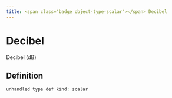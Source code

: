 ```yaml
---
title: <span class="badge object-type-scalar"></span> Decibel
---
```

# <span class="badge object-type-scalar"></span> Decibel

Decibel (dB)

## Definition

```php
unhandled type def kind: scalar
```
